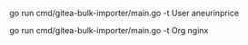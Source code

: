 go run cmd/gitea-bulk-importer/main.go -t User aneurinprice

go run cmd/gitea-bulk-importer/main.go -t Org nginx
